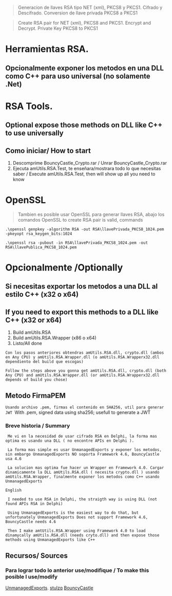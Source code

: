 > Generacion de llaves RSA tipo NET (xml), PKCS8 y PKCS1. Cifrado y Descifrado. Conversion de llave privada PKCS8 a PKCS1

> Create RSA pair for NET (xml), PKCS8 and PKCS1. Encrypt and Decrypt. Private Key PKCS8 to PKCS1

# Herramientas RSA. 
## Opcionalmente exponer los metodos en una DLL como C++ para uso universal (no solamente .Net)
# RSA Tools. 
## Optional expose those methods on DLL like C++ to use universally


## Como iniciar/ How to start

1. Descomprime BouncyCastle_Crypto.rar / Unrar BouncyCastle_Crypto.rar 
2. Ejecuta amUtils.RSA.Test, te enseñara/mostrara todo lo que necesitas saber / Execute amUtils.RSA.Test, then will show up all you need to know 

# OpenSSL
> Tambien es posible usar OpenSSL para generar llaves RSA, abajo los comandos
> OpenSSL to create RSA pair is valid, commands

`.\openssl genpkey -algorithm RSA -out RSA\llavePrivada_PKCS8_1024.pem -pkeyopt rsa_keygen_bits:1024`

`.\openssl rsa -pubout -in RSA\llavePrivada_PKCS8_1024.pem -out RSA\llavePublica_PKCS8_1024.pem`


# Opcionalmente /Optionally

## Si necesitas exportar los metodos a una DLL al estilo C++ (x32 o x64)
## If you need to export this methods to a DLL like C++ (x32 or x64)
1. Build amUtils.RSA 
2. Build amUtils.RSA.Wrapper (x86 o x64)
3. Listo/All done

`Con los pasos anteriores obtendras amUtils.RSA.dll, crypto.dll (ambos en Any CPU) y amUtils.RSA.Wrapper.dll (o amUtils.RSA.Wrapperx32.dll dependiento del build que escogas)`

`Follow the steps above you gonna get amUtils.RSA.dll, crypto.dll (both Any CPU) and amUtils.RSA.Wrapper.dll (or amUtils.RSA.Wrapperx32.dll depends of build you chose)` 

## Metodo FirmaPEM
`Usando archivo .pem, firmas el contenido en SHA256, util para generar JWT
`With .pem, signed data using sha256; usefull to generate a JWT


### Breve historia / Summary
` Me vi en la necesidad de usar cifrado RSA en Delphi, la forma mas optima es usando una DLL ( no encontre APIs en Delphi ).` 

` La forma mas simple es usar UnmanagedExports y exponer los metodos, sin embargo UnmanagedExports NO soporta Framework 4.6, BouncyCastle usa 4.6` 

` La solucion mas optima fue hacer un Wrapper en Framework 4.0. Cargar dinamicamente la DLL amUtils.RSA.dll ( necesita crypto.dll ) usando amUtils.RSA.Wrapper, finalmente exponer los metodos como C++ usando UnmanagedExports`

```
English
```
` I needed to use RSA in Delphi, the straigth way is using DLL (not found APIs RSA in Delphi)`

` Using UnmanagedExports is the easiest way to do that, but unfortunately UnmanagedExports Does not support Framework 4.6, BouncyCastle needs 4.6`

` Then I make amtUtils.RSA.Wrapper using Framework 4.0 to load dinamycally amUtils.RSA.dll (needs cryto.dll) and then expose those methods using UnmanagedExports like C++`

## Recursos/ Sources
### Para lograr todo lo anterior use/modifique / To make this posible I use/modify

[UnmanagedExports](https://www.nuget.org/packages/UnmanagedExports).
[stulzq](https://github.com/stulzq/RSAUtil)
[BouncyCastle](https://github.com/kerryjiang/BouncyCastle.Crypto)

